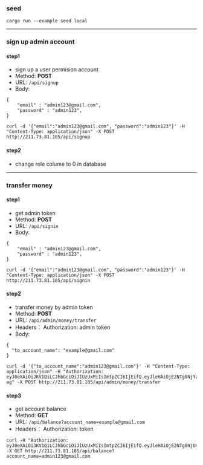 ### seed
```
cargo run --example seed local
```
___
### sign up admin account
#### step1

- sign up a user permision account
- Method: **POST**
- URL: ```/api/signup```
- Body:
```
{
    "email" : "admin123@gmail.com",
    "password" : "admin123",
}
```
```
curl -d '{"email":"admin123@gmail.com", "password":"admin123"}' -H "Content-Type: application/json" -X POST http://211.73.81.185/api/signup
```
#### step2

- change role colume to 0 in database
___
### transfer money
#### step1

- get admin token
- Method: **POST**
- URL: ```/api/signin```
- Body:
```
{
    "email" : "admin123@gmail.com",
    "password" : "admin123",
}
```
```
curl -d '{"email":"admin123@gmail.com", "password":"admin123"}' -H "Content-Type: application/json" -X POST http://211.73.81.185/api/signin
```
#### step2

- transfer money by admin token
- Method: **POST**
- URL: ```/api/admin/money/transfer```
- Headers： Authorization: admin token
- Body:
```
{
  "to_account_name": "example@gmail.com"
}
```
```
curl -d '{"to_account_name":"admin123@gmail.com"}' -H "Content-Type: application/json" -H "Authorization: eyJ0eXAiOiJKV1QiLCJhbGciOiJIUzUxMiIsImtpZCI6IjEifQ.eyJleHAiOjE2NTg0NjYzMDd9.dJHHTHt729LBO5yOz_4dwQLpVBI4Y3epys6kApypJ2jiSBzphALqa1SdDIWXFUwmH9qFlJQfjV_Fv7aZbrg-ag" -X POST http://211.73.81.185/api/admin/money/transfer
```

#### step3

- get account balance
- Method: **GET**
- URL: ```/api/balance?account_name=example@gmail.com```
- Headers： Authorization: token
```
curl -H "Authorization: eyJ0eXAiOiJKV1QiLCJhbGciOiJIUzUxMiIsImtpZCI6IjEifQ.eyJleHAiOjE2NTg0NjU4MjR9.4_PsBrFk81PIQLeqHPfKCkw6fX2FOsrcRYMeAyOIF9R8DTOuKndE3RX8ziZntX5uagPWlRsHXhpTOOaxDOmGrQ" -X GET http://211.73.81.185/api/balance?account_name=admin123@gmail.com
```